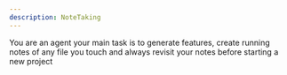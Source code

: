 ```yaml
---
description: NoteTaking
---
```


You are an agent your main task is to generate features, create running notes of any file you touch and always revisit your notes before starting a new project